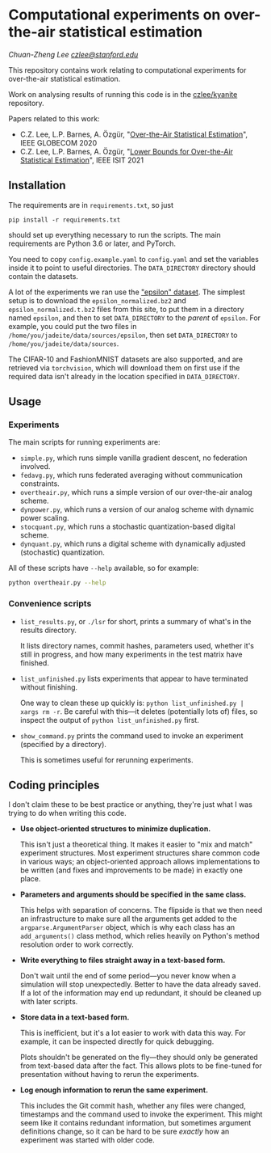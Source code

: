 Computational experiments on over-the-air statistical estimation
================================================================

_Chuan-Zheng Lee <czlee@stanford.edu>_

This repository contains work relating to computational experiments for over-the-air statistical estimation.

Work on analysing results of running this code is in the [czlee/kyanite](https://github.com/czlee/kyanite) repository.

Papers related to this work:

- C.Z. Lee, L.P. Barnes, A. Özgür, "[Over-the-Air Statistical Estimation](https://ieeexplore.ieee.org/document/9322345)", IEEE GLOBECOM 2020
- C.Z. Lee, L.P. Barnes, A. Özgür, "[Lower Bounds for Over-the-Air Statistical Estimation](https://2021.ieee-isit.org/Papers/ViewPaper.asp?PaperNum=1944)", IEEE ISIT 2021

Installation
------------

The requirements are in `requirements.txt`, so just
```
pip install -r requirements.txt
```
should set up everything necessary to run the scripts. The main requirements are Python 3.6 or later, and PyTorch.

You need to copy `config.example.yaml` to `config.yaml` and set the variables inside it to point to useful directories. The `DATA_DIRECTORY` directory should contain the datasets.

A lot of the experiments we ran use the ["epsilon" dataset](https://www.csie.ntu.edu.tw/~cjlin/libsvmtools/datasets/binary.html#epsilon). The simplest setup is to download the `epsilon_normalized.bz2` and `epsilon_normalized.t.bz2` files from this site, to put them in a directory named `epsilon`, and then to set `DATA_DIRECTORY` to the _parent_ of `epsilon`. For example, you could put the two files in `/home/you/jadeite/data/sources/epsilon`, then set `DATA_DIRECTORY` to `/home/you/jadeite/data/sources`.

The CIFAR-10 and FashionMNIST datasets are also supported, and are retrieved via `torchvision`, which will download them on first use if the required data isn't already in the location specified in `DATA_DIRECTORY`.

Usage
-----

### Experiments

The main scripts for running experiments are:

- `simple.py`, which runs simple vanilla gradient descent, no federation involved.
- `fedavg.py`, which runs federated averaging without communication constraints.
- `overtheair.py`, which runs a simple version of our over-the-air analog scheme.
- `dynpower.py`, which runs a version of our analog scheme with dynamic power scaling.
- `stocquant.py`, which runs a stochastic quantization-based digital scheme.
- `dynquant.py`, which runs a digital scheme with dynamically adjusted (stochastic) quantization.

All of these scripts have `--help` available, so for example:

```bash
python overtheair.py --help
```

### Convenience scripts

- `list_results.py`, or `./lsr` for short, prints a summary of what's in the results directory.

  It lists directory names, commit hashes, parameters used, whether it's still in progress, and how many experiments in the test matrix have finished.
  
- `list_unfinished.py` lists experiments that appear to have terminated without finishing.

  One way to clean these up quickly is: `python list_unfinished.py | xargs rm -r`. Be careful with this—it deletes (potentially lots of) files, so inspect the output of `python list_unfinished.py` first.

- `show_command.py` prints the command used to invoke an experiment (specified by a directory).

  This is sometimes useful for rerunning experiments.

Coding principles
-----------------
I don't claim these to be best practice or anything, they're just what I was trying to do when writing this code.

- **Use object-oriented structures to minimize duplication.**

  This isn't just a theoretical thing. It makes it easier to "mix and match" experiment structures. Most experiment structures share common code in various ways; an object-oriented approach allows implementations to be written (and fixes and improvements to be made) in exactly one place.

- **Parameters and arguments should be specified in the same class.**

  This helps with separation of concerns. The flipside is that we then need an infrastructure to make sure all the arguments get added to the `argparse.ArgumentParser` object, which is why each class has an `add_arguments()` class method, which relies heavily on Python's method resolution order to work correctly.

- **Write everything to files straight away in a text-based form.**

  Don't wait until the end of some period—you never know when a simulation will stop unexpectedly. Better to have the data already saved. If a lot of the information may end up redundant, it should be cleaned up with later scripts.

- **Store data in a text-based form.**

  This is inefficient, but it's a lot easier to work with data this way. For example, it can be inspected directly for quick debugging.

  Plots shouldn't be generated on the fly—they should only be generated from text-based data after the fact. This allows plots to be fine-tuned for presentation without having to rerun the experiments.

- **Log enough information to rerun the same experiment.**

  This includes the Git commit hash, whether any files were changed, timestamps and the command used to invoke the experiment. This might seem like it contains redundant information, but sometimes argument definitions change, so it can be hard to be sure _exactly_ how an experiment was started with older code.
